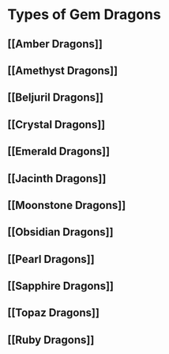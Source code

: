 # Types of Gem Dragons
## [[Amber Dragons]]
## [[Amethyst Dragons]]
## [[Beljuril Dragons]]
## [[Crystal Dragons]]
## [[Emerald Dragons]]
## [[Jacinth Dragons]]
## [[Moonstone Dragons]]
## [[Obsidian Dragons]]
## [[Pearl Dragons]]
## [[Sapphire Dragons]]
## [[Topaz Dragons]]
## [[Ruby Dragons]]